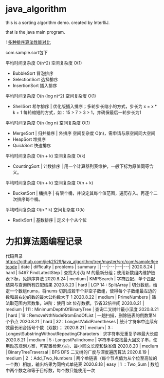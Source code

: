 # java_algorithm

this is a sorting algorithm demo.
created by InterlliJ.

that is the java main program.

! [多种排序算法性能对比](./多种排序算法性能对比.png)

com.sample.sort包下

平均时间复杂度 O(n^2) 空间复杂度 O(1)
* BubbleSort 冒泡排序
* SelectionSort 选择排序
* InsertionSort 插入排序

平均时间复杂度 O(n (log n)^2) 空间复杂度 O(1)
* ShellSort 希尔排序 | 优化版插入排序；多轮步长缩小的方式，步长为 x = x * k + 1 每轮缩短的方式，如：15 > 7 > 3 > 1，并确保最后一轮步长为1

平均时间复杂度 O(n (log n) 空间复杂度 O(1)
* MergeSort | 归并排序 | 外排序 空间复杂度 O(n)，需申请与原空间同大空间
* HeapSort 堆排序
* QuickSort 快速排序

平均时间复杂度 O(n + k) 空间复杂度 O(k)
* CountingSort | 计数排序 | 用一个计算器列表维护，一般下标为原值同等含义。

平均时间复杂度 O(n + k) 空间复杂度 O(n + k)
* BucketSort | 桶排序 | 有限个桶，并设定其每个值范围，遍历存入。再逐个二次排序每个桶。

平均时间复杂度 O(n * k) 空间复杂度 O(k)
* RadixSort | 基数排序 | 定义十个从个位

# 力扣算法题编程记录

代码目录 https://github.com/jiek2529/java_algorithm/tree/master/src/com/sample/leetcode
| date | difficulty | problems | summary |
|---|---|---|---|
2020.8.24 | hard | 5497 FindLatestStep | 查找大小为 M 的最新分组；使用新数组内维护链表下标，免排序算法
2020.8.24 | medium | KMPSearch | 字符匹配，单个匹配结果与查询所有匹配结果 
2020.8.23 | hard | LCP 14 : SplitArray | 切分数组，给定一个数组nums，将nums 切割成若干个非空子数组，使得每个子数组最左边的数和最右边的数的最大公约数大于 1 
2020.8.22 | medium | PrimeNumbers | 筛法取范围内素数集，进阶：使用 bit 位存数据，节省32倍空间
2020.8.21 | medium | 111 : MinimumDepthOfBinaryTree | 查询二叉树叶最小深度
2020.8.21 | hard | 19 : RemoveNthNodeRromEndOfList | 一趟扫描，删除链表的倒数第N个节点
2020.8.21 | hard | 32 : LongestValidParentheses | 统计字符串中连续有效最长闭合括号个数（双数）；
2020.8.21 | medium | 3 : LongestSubstringWithoutRepeatingCharacters | 求字符串无重复子串最大长度
2020.8.21 | medium | 5 : LongestPalindrome | 字符串中查找最大回文子串，使用动态规划方案，可配置检索方向、最小回文长度和缺省值
2020.8.20 | medium | BinaryTreeTraversal | BFS DFS 二叉树的广度与深度遍历算法
2020.8.19 | medium | 2 ：Add_Two_Numbers | 两个单链表（每个节点值为从个位至高位的一个数）相加，输出结果为同格式单链表
2020.8.18 | easy | 1 ：Two_Sum | 数组中两个数之和等于目标数，每个数只能使用一次

